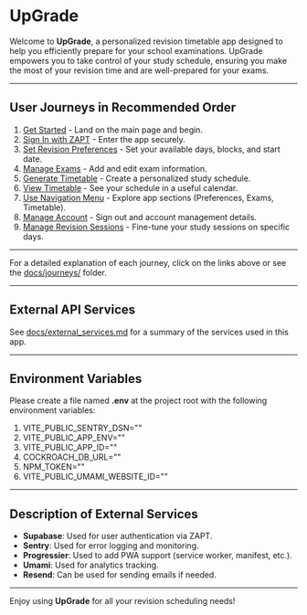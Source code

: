 # UpGrade

Welcome to **UpGrade**, a personalized revision timetable app designed to help you efficiently prepare for your school examinations. UpGrade empowers you to take control of your study schedule, ensuring you make the most of your revision time and are well-prepared for your exams.

---

## User Journeys in Recommended Order

1. [Get Started](docs/journeys/get-started.md) - Land on the main page and begin.  
2. [Sign In with ZAPT](docs/journeys/sign-in-with-zapt.md) - Enter the app securely.  
3. [Set Revision Preferences](docs/journeys/set-revision-preferences.md) - Set your available days, blocks, and start date.  
4. [Manage Exams](docs/journeys/manage-exams.md) - Add and edit exam information.  
5. [Generate Timetable](docs/journeys/generate-timetable.md) - Create a personalized study schedule.  
6. [View Timetable](docs/journeys/view-timetable.md) - See your schedule in a useful calendar.  
7. [Use Navigation Menu](docs/journeys/use-navigation-menu.md) - Explore app sections (Preferences, Exams, Timetable).  
8. [Manage Account](docs/journeys/manage-account.md) - Sign out and account management details.  
9. [Manage Revision Sessions](docs/journeys/manage-revision-sessions.md) - Fine-tune your study sessions on specific days.

---

For a detailed explanation of each journey, click on the links above or see the [docs/journeys/](docs/journeys/) folder.

---

## External API Services

See [docs/external_services.md](docs/external_services.md) for a summary of the services used in this app.

---

## Environment Variables

Please create a file named **.env** at the project root with the following environment variables:

1. VITE_PUBLIC_SENTRY_DSN="<Your Sentry DSN>"
2. VITE_PUBLIC_APP_ENV="<development or production>"
3. VITE_PUBLIC_APP_ID="<Your ZAPT App ID>"
4. COCKROACH_DB_URL="<Your CockroachDB URL>"
5. NPM_TOKEN="<Your NPM token if needed>"
6. VITE_PUBLIC_UMAMI_WEBSITE_ID="<Your Umami website ID>"

---

## Description of External Services

- **Supabase**: Used for user authentication via ZAPT.
- **Sentry**: Used for error logging and monitoring.
- **Progressier**: Used to add PWA support (service worker, manifest, etc.).
- **Umami**: Used for analytics tracking.
- **Resend**: Can be used for sending emails if needed.

---

Enjoy using **UpGrade** for all your revision scheduling needs!